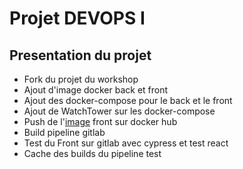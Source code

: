 # Projet DEVOPS I

## Presentation du projet

- Fork du projet du workshop
- Ajout d'image docker back et front
- Ajout des docker-compose pour le back et le front
- Ajout de WatchTower sur les docker-compose
- Push de l'[image](https://hub.docker.com/repository/docker/mariusdamien/devops-un) front sur docker hub
- Build pipeline gitlab
- Test du Front sur gitlab avec cypress et test react 
- Cache des builds du pipeline test

